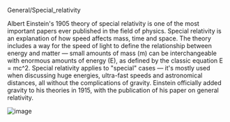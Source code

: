 General/Special_relativity

Albert Einstein's 1905 theory of special relativity is one of the most important papers ever published in the field of physics. Special relativity is an explanation of how speed affects mass, time and space. 
The theory includes a way for the speed of light to define the relationship between energy and matter — small amounts of mass (m) can be interchangeable with enormous amounts of energy (E), as defined by the classic equation E = mc^2.
Special relativity applies to "special" cases — it's mostly used when discussing huge energies, ultra-fast speeds and astronomical distances, all without the complications of gravity. 
Einstein officially added gravity to his theories in 1915, with the publication of his paper on general relativity.

![image](https://github.com/DarkStarStrix/General_Special_relativity/assets/108637439/ac453ce1-9110-4647-b300-d258b4d4d09e)

